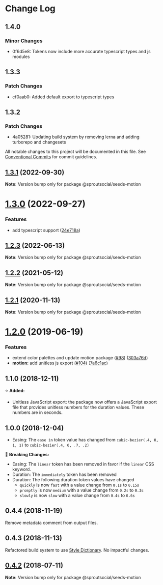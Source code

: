 # Change Log

## 1.4.0

### Minor Changes

- 0f6d5e8: Tokens now include more accurate typescript types and js modules

## 1.3.3

### Patch Changes

- cf0aab0: Added default export to typescript types

## 1.3.2

### Patch Changes

- 4a05281: Updating build system by removing lerna and adding turborepo and changesets

All notable changes to this project will be documented in this file.
See [Conventional Commits](https://conventionalcommits.org) for commit guidelines.

## [1.3.1](https://github.com/sproutsocial/seeds-packets/compare/@sproutsocial/seeds-motion@1.3.0...@sproutsocial/seeds-motion@1.3.1) (2022-09-30)

**Note:** Version bump only for package @sproutsocial/seeds-motion

# [1.3.0](https://github.com/sproutsocial/seeds-packets/compare/@sproutsocial/seeds-motion@1.2.3...@sproutsocial/seeds-motion@1.3.0) (2022-09-27)

### Features

- add typescript support ([24e718a](https://github.com/sproutsocial/seeds-packets/commit/24e718a26955f40b5645ba86600ff8aa8ba941fa))

## [1.2.3](https://github.com/sproutsocial/seeds-packets/compare/@sproutsocial/seeds-motion@1.2.2...@sproutsocial/seeds-motion@1.2.3) (2022-06-13)

**Note:** Version bump only for package @sproutsocial/seeds-motion

## [1.2.2](https://github.com/sproutsocial/seeds-packets/compare/@sproutsocial/seeds-motion@1.2.1...@sproutsocial/seeds-motion@1.2.2) (2021-05-12)

**Note:** Version bump only for package @sproutsocial/seeds-motion

## [1.2.1](https://github.com/sproutsocial/seeds-packets/compare/@sproutsocial/seeds-motion@1.2.0...@sproutsocial/seeds-motion@1.2.1) (2020-11-13)

**Note:** Version bump only for package @sproutsocial/seeds-motion

# [1.2.0](https://github.com/sproutsocial/seeds/compare/@sproutsocial/seeds-motion@0.4.3...@sproutsocial/seeds-motion@1.2.0) (2019-06-19)

### Features

- extend color palettes and update motion package ([#98](https://github.com/sproutsocial/seeds/issues/98)) ([303a76d](https://github.com/sproutsocial/seeds/commit/303a76d))
- **motion:** add unitless js export ([#104](https://github.com/sproutsocial/seeds/issues/104)) ([7a6c1ac](https://github.com/sproutsocial/seeds/commit/7a6c1ac))

## 1.1.0 (2018-12-11)

⭐️ **Added:**

- Unitless JavaScript export: the package now offers a JavaScript export file that provides unitless numbers for the duration values. These numbers are in seconds.

## 1.0.0 (2018-12-04)

- Easing: The `ease in` token value has changed from `cubic-bezier(.4, 0, 1, 1)` to `cubic-bezier(.4, 0, .7, .2)`

🚨 **Breaking Changes:**

- Easing: The `linear` token has been removed in favor if the `linear` CSS keyword.
- Duration: The `immediately` token has been removed
- Duration: The following duration token values have changed
  - `quickly` is now `fast` with a value change from `0.1s` to `0.15s`
  - `promptly` is now `medium` with a value change from `0.2s` to `0.3s`
  - `slowly` is now `slow` with a value change from `0.4s` to `0.6s`

## 0.4.4 (2018-11-19)

Remove metadata comment from output files.

## 0.4.3 (2018-11-13)

Refactored build system to use [Style Dictionary](https://amzn.github.io/style-dictionary). No impactful changes.

<a name="0.4.2"></a>

## [0.4.2](https://github.com/sproutsocial/seeds/compare/@sproutsocial/seeds-motion@0.4.1...@sproutsocial/seeds-motion@0.4.2) (2018-07-11)

**Note:** Version bump only for package @sproutsocial/seeds-motion
